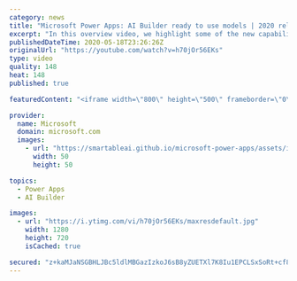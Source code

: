 ```yaml
---
category: news
title: "Microsoft Power Apps: AI Builder ready to use models | 2020 release wave 1 overview"
excerpt: "In this overview video, we highlight some of the new capabilities included in the latest update to Microsoft Power Apps, AI Builder ready to use models.     Here are the capabilities covered:   • Entity extraction helps you by identifying and extracting people, dates, places, locations, etc. from text"
publishedDateTime: 2020-05-18T23:26:26Z
originalUrl: "https://youtube.com/watch?v=h70jOr56EKs"
type: video
quality: 148
heat: 148
published: true

featuredContent: "<iframe width=\"800\" height=\"500\" frameborder=\"0\" src=\"https://www.youtube.com/embed/h70jOr56EKs\" allow=\"accelerometer; autoplay; encrypted-media; gyroscope; picture-in-picture\" allowfullscreen></iframe>"

provider:
  name: Microsoft
  domain: microsoft.com
  images:
    - url: "https://smartableai.github.io/microsoft-power-apps/assets/images/organizations/microsoft.com-50x50.jpg"
      width: 50
      height: 50

topics:
  - Power Apps
  - AI Builder

images:
  - url: "https://i.ytimg.com/vi/h70jOr56EKs/maxresdefault.jpg"
    width: 1280
    height: 720
    isCached: true

secured: "z+kaMJaNSGBHLJBc5ldlMBGazIzkoJ6sB8yZUETXl7K8Iu1EPCLSxSoRt+cf8TNpkdehhA3BsiYrlfrKcjlNs9jZrh4DUL8GDlkxf6CU0h/PHFbPAHQzgpLT0r4eJEeySUa50M0SZNhjGtiaf1eycl8utculonR2oTeBVEktNIekJrxfHYct2LTXrQja81U49EXt2saqq1KfMdvVPLkpsvIjufCTqppYVtuzzgr1/xJc5T5p9NxrJBH0AoQxYGzuBoqRF7YZB4JcxHRv6JHhKLA++bvJMSBjlhlNzxpTgdcYOpf3reAulqRtFe5guCOF1qcrktnBK3NkYIBg0J4nPSWLFI6TcMWAuJJ9AixYUZj/Hw32Cy/CQQL05VpfyGx9EooFF25hXd7u8tMy3keNA7SGQTFAlrlrI7m75XyeeYpzN4GbiAzzWRc2yWbW1e9E;KD0Ai8D5fenL1sYdqswNVQ=="
---
```


